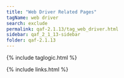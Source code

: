 ```yaml
---
title: "Web Driver Related Pages"
tagName: web driver
search: exclude
permalink: qaf-2.1.13/tag_web_driver.html
sidebar: qaf_2_1_13-sidebar
folder: qaf-2.1.13
---
```

{% include taglogic.html %}

{% include links.html %}
